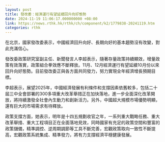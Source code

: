 ```yaml
---
layout: post
title: 發改委：經濟運行有望延續回升向好態勢
date: 2024-11-19 11:06:17.000000000 +08:00
link: https://news.rthk.hk/rthk/ch/component/k2/1779838-20241119.htm
categories: rthk
---
```


在北京，國家發改委表示，中國經濟回升向好、長期向好的基本趨勢沒有改變，對此充滿信心。

發改委政策研究室副主任、新聞發言人李超表示，隨著存量政策持續顯效，增量政策有效落實，政策組合拳效應不斷釋放。11月、12月經濟運行有望延續10月份以來回升向好態勢。目前發改委正與各方面共同發力，努力實現全年經濟增長預期目標。

李超表示，展望2025年，中國經濟發展有利條件和支撐因素依舊較多，包括二十屆三中全會部署的300多項重大改革舉措正在加快落地，進一步全面深化改革開放，將持續激發全社會內生動力和創新活力。另外，中國超大規模市場優勢明顯，還有巨大的市場需求有待釋放。

政策支撐方面，她表示，明年是十四五規劃收官之年，一系列重大戰略任務、重大改革舉措、重大工程項目正在全面落地見效，同時國家有充足的政策空間和豐富的政策儲備，精準調控、逆周期調節等工具不斷完善，宏觀政策取向一致性不斷提高，宏觀政策系統集成、精準發力，將有力支撐經濟平穩健康發展。
